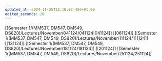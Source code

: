 ```yaml
---
updated_at: 2024-11-25T12:16:02.486+01:00
edited_seconds: 20
---
```

[[Semester 1/(MM537, DM547, DM549, DS820)/Lectures/November/041124/041124|041124]]
[[061124]]
[[Semester 1/(MM537, DM547, DM549, DS820)/Lectures/November/111124/111124]]
[[131124]]
[[Semester 1/(MM537, DM547, DM549, DS820)/Lectures/November/181124/181124]]
 [[201124]]
 [[Semester 1/(MM537, DM547, DM549, DS820)/Lectures/November/251124/251124]]
 